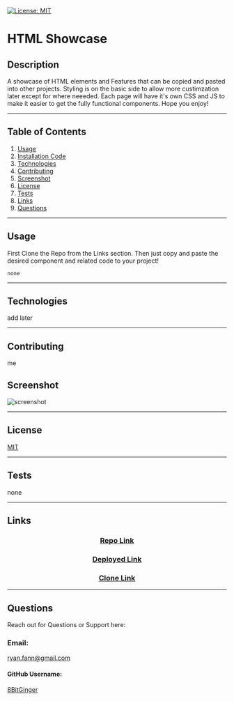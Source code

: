 
<a id="badges"></a>
[![License: MIT](https://img.shields.io/badge/License-MIT-yellow.svg)](https://opensource.org/licenses/MIT)


# HTML Showcase

## Description

A showcase of HTML elements and Features that can be copied and pasted into other projects.  Styling is on the basic side to allow more custimzation later except for where neeeded.  Each page will have it's own CSS  and JS to make it easier to get the fully functional components.  Hope you enjoy!

---

## Table of Contents

1. [Usage](#usage)
1. [Installation Code](#installation)
1. [Technologies](#technologies)
1. [Contributing](#contributing)
1. [Screenshot](#screenshot)
1. [License](#license)
1. [Tests](#tests)
1. [Links](#links)
1. [Questions](#support)

---

<a id="usage"></a>
## Usage

First Clone the Repo from the Links section.  Then just copy and paste the desired component and related code to your project!

<a id="installation"></a>
```
none
```

---

<a id="contributing"></a>

## Technologies

add later

---

<a id="contributing"></a>
## Contributing

me


<a id="screenshot"></a>
## Screenshot

![screenshot](./assets/images/screenshot)

---


<a id="license"></a>
## License

[MIT](url)

---


<a id="tests"></a>
## Tests

none

---


<a id="links"></a>
## Links

<div align="center">

### [Repo Link](live)

### [Deployed Link](deployed)

### [Clone Link](cloe)

</div>

---

<a id="support"></a>
## Questions
Reach out for Questions or Support here:
### Email: 
ryan.fann@gmail.com
#### GitHub Username: 
[8BitGinger](https://github.com/8BitGinger/)

